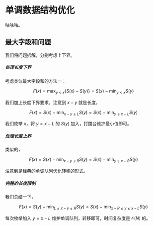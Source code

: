 # 单调数据结构优化

咕咕咕。

## 最大字段和问题

我们将问题拆解，分别考虑上下界。

##### 处理长度下界

考虑类似最大字段和的方法一：

$$
F(x)=\max_{y<x}\{S(x)-S(y)\}=S(x)-\min_{y<x}S(y)
$$

我们加上长度下界要求，注意到 $x-y$ 就是长度，

$$
F(x)=S(x)-\min_{x-y\ge L}S(y)=S(x)-\min_{y\le x-L}S(y)
$$

我们枚举 $x$，将 $y=x-L$ 的 $S(y)$ 加入，打擂台维护最小值即可。

##### 处理长度上界

类似的，

$$
F(x)=S(x)-\min_{x-y\le R}S(y)=S(x)-\min_{y\ge x-R}S(y)
$$

注意到是经典的单调队列优化转移的形式。

##### 完整的长度限制

我们总结一下，

$$
F(x)=S(y)-\min_{L\le x-y\le R}S(y)=S(x)-\min_{x-R\le y\le x-L}S(y)
$$

每次枚举加入 $y=x-L$ 维护单调队列，转移即可，时间复杂度是 $\mathcal O(N)$ 的。
